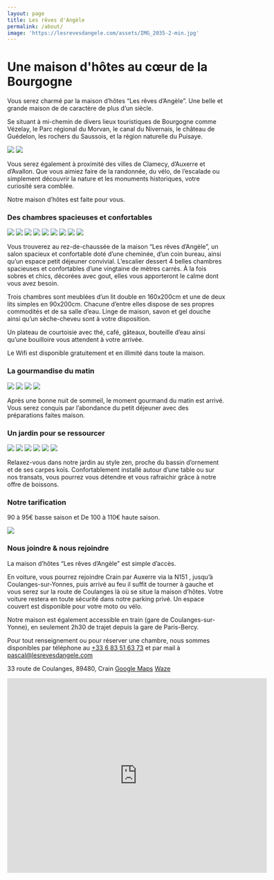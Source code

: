 ```yaml
---
layout: page
title: Les rêves d'Angèle
permalink: /about/
image: 'https://lesrevesdangele.com/assets/IMG_2035-2-min.jpg'
---
```

#  Une maison d'hôtes au cœur de la Bourgogne

Vous serez charmé par la maison d’hôtes “Les rêves d’Angèle”. Une belle et grande maison de de caractère de plus d’un siècle.

Se situant à mi-chemin de divers lieux touristiques de Bourgogne comme Vézelay, le Parc régional du Morvan, le canal du Nivernais, le château de Guédelon, les rochers du Saussois, et la région naturelle du Puisaye. 

<div class="gallery-box">
  <div class="gallery">
    <img src="https://lesrevesdangele.com/assets/IMG_2854-1-min-1.jpg">
    <img src="https://lesrevesdangele.com/assets/ecran.jpg">
  </div>
</div>

Vous serez également à proximité des villes de Clamecy, d’Auxerre et d’Avallon. Que vous aimiez faire de la randonnée, du vélo, de l’escalade ou simplement découvrir la nature et les monuments historiques, votre curiosité sera comblée.

Notre maison d’hôtes est faite pour vous.

### Des chambres spacieuses et confortables

<div class="gallery-box">
  <div class="gallery">
    <img src="https://lesrevesdangele.com/assets/1.jpg">
    <img src="https://lesrevesdangele.com/assets/2.jpg">
    <img src="https://lesrevesdangele.com/assets/3.jpg">
    <img src="https://lesrevesdangele.com/assets/4.jpg">
    <img src="https://lesrevesdangele.com/assets/5.jpg">
    <img src="https://lesrevesdangele.com/assets/6.jpg">
    <img src="https://lesrevesdangele.com/assets/7.jpg">
    <img src="https://lesrevesdangele.com/assets/8.jpg">
    <img src="https://lesrevesdangele.com/assets/9.jpg">
  </div>
</div>

Vous trouverez au rez-de-chaussée de la maison “Les rêves d’Angèle”, un salon spacieux et confortable doté d’une cheminée, d’un coin bureau, ainsi qu’un espace petit déjeuner convivial. L’escalier dessert 4 belles chambres spacieuses et confortables d’une vingtaine de mètres carrés. À la fois sobres et chics, décorées avec gout, elles vous apporteront le calme dont vous avez besoin.

Trois chambres sont meublées d’un lit double en 160x200cm et une de deux lits simples en 90x200cm. Chacune d’entre elles dispose de ses propres commodités et de sa salle d’eau. Linge de maison, savon et gel douche ainsi qu’un sèche-cheveu sont à votre disposition.

Un plateau de courtoisie avec thé, café, gâteaux, bouteille d’eau ainsi qu’une bouilloire vous attendent à votre arrivée.

Le Wifi est disponible gratuitement et en illimité dans toute la maison.

### La gourmandise du matin

<div class="gallery-box">
  <div class="gallery">
    <img src="https://lesrevesdangele.com/assets/1-1.jpg">
    <img src="https://lesrevesdangele.com/assets/2-1.jpg">
    <img src="https://lesrevesdangele.com/assets/3-1.jpg">
    <img src="https://lesrevesdangele.com/assets/4-1.jpg">
  </div>
</div>

Après une bonne nuit de sommeil, le moment gourmand du matin est arrivé. Vous serez conquis par l’abondance du petit déjeuner avec des préparations faites maison.

### Un jardin pour se ressourcer

<div class="gallery-box">
  <div class="gallery">
    <img src="https://lesrevesdangele.com/assets/1-2.jpg">
    <img src="https://lesrevesdangele.com/assets/2-2.jpg">
    <img src="https://lesrevesdangele.com/assets/3-2.jpg">
    <img src="https://lesrevesdangele.com/assets/4-2.jpg">
    <img src="https://lesrevesdangele.com/assets/5-1.jpg">
    <img src="https://lesrevesdangele.com/assets/6-1.jpg">
  </div>
</div>

Relaxez-vous dans notre jardin au style zen, proche du bassin d’ornement et de ses carpes koïs. Confortablement installé autour d’une table ou sur nos transats, vous pourrez vous détendre et vous rafraichir grâce à notre offre de boissons.

### Notre tarification

90 à 95€ basse saison et
De 100 à 110€ haute saison.

![](https://lesrevesdangele.com/assets/IMG_2712-1-min.JPG)

### Nous joindre & nous rejoindre

La maison d’hôtes “Les rêves d’Angèle” est simple d’accès.

En voiture, vous pourrez rejoindre Crain par Auxerre via la N151 , jusqu’à Coulanges-sur-Yonnes, puis arrivé au feu il suffit de tourner à gauche et vous serez sur la route de Coulanges là où se situe la maison d’hôtes. Votre voiture restera en toute sécurité dans notre parking privé. Un espace couvert est disponible pour votre moto ou vélo.

Notre maison est également accessible en train (gare de Coulanges-sur-Yonne), en seulement 2h30 de trajet depuis la gare de Paris-Bercy.

Pour tout renseignement ou pour réserver une chambre, nous sommes disponibles par téléphone au [+33 6 83 51 63 73](tel:0033683516373) et par mail à pascal@lesrevesdangele.com

33 route de Coulanges, 89480, Crain
[Google Maps](https://www.google.com/maps/place/Les+r%C3%AAves+d'Ang%C3%A8le/@47.5289639,3.5442161,17z/data=!4m18!1m9!3m8!1s0x47ee2f9453405f73:0x797fd1ba442d4134!2zTGVzIHLDqnZlcyBkJ0FuZ8OobGU!5m2!4m1!1i2!8m2!3d47.5289639!4d3.5464101!3m7!1s0x47ee2f9453405f73:0x797fd1ba442d4134!5m2!4m1!1i2!8m2!3d47.5289639!4d3.5464101)
[Waze](https://waze.com/ul/hu06w2sqkm)

<iframe src="https://www.google.com/maps/embed?pb=!1m18!1m12!1m3!1d2693.994818633331!2d3.5442160510380174!3d47.528963879077445!2m3!1f0!2f0!3f0!3m2!1i1024!2i768!4f13.1!3m3!1m2!1s0x47ee2f9453405f73%3A0x797fd1ba442d4134!2zTGVzIHLDqnZlcyBkJ0FuZ8OobGU!5e0!3m2!1sfr!2sfr!4v1618145367590!5m2!1sfr!2sfr" width="600" height="450" style="border:0;" allowfullscreen="" loading="lazy"></iframe>
